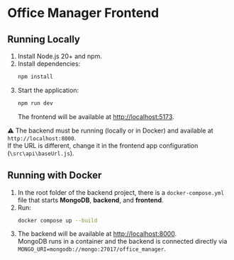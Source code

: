 # Office Manager Frontend

## Running Locally

1. Install Node.js 20+ and npm.  
2. Install dependencies:
   ```bash
   npm install
   ```
3. Start the application:
   ```bash
   npm run dev
   ```
   The frontend will be available at [http://localhost:5173](http://localhost:5173).

⚠️ The backend must be running (locally or in Docker) and available at `http://localhost:8000`.  
If the URL is different, change it in the frontend app configuration (`\src\api\baseUrl.js`).

## Running with Docker

1. In the root folder of the backend project, there is a `docker-compose.yml` file that starts **MongoDB**, **backend**, and **frontend**.  
2. Run:
   ```bash
   docker compose up --build
   ```
3. The backend will be available at [http://localhost:8000](http://localhost:8000).  
   MongoDB runs in a container and the backend is connected directly via `MONGO_URI=mongodb://mongo:27017/office_manager`.
